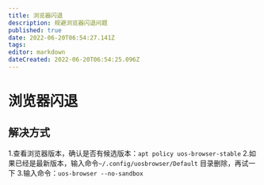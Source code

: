 ```yaml
---
title: 浏览器闪退
description: 规避浏览器闪退问题
published: true
date: 2022-06-20T06:54:27.141Z
tags: 
editor: markdown
dateCreated: 2022-06-20T06:54:25.096Z
---
```


# 浏览器闪退
## 解决方式
1.查看浏览器版本，确认是否有候选版本：`apt policy uos-browser-stable`
2.如果已经是最新版本，输入命令`~/.config/uosbrowser/Default` 目录删除，再试一下
3.输入命令：`uos-browser --no-sandbox`

